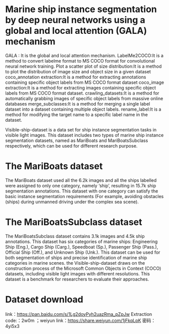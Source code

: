 # Marine ship instance segmentation by deep neural networks using a global and local attention (GALA) mechanism  
GALA : It is the global and local attention mechanism.
LabelMe2COCO:It is a method to convert labelme format to MS COCO format for convolutional neural network training.
Plot a scatter plot of size distribution:It is a method to plot the distribution of image size and object size in a given dataset
coco_annotation extraction:It is a method for extracting annotations containing specific object labels from MS COCO format dataset
coco_image extraction:It is a method for extracting images containing specific object labels from MS COCO format dataset.
crawling_datasets:It is a method for automatically grabbing images of specific object labels from massive online databases
merge_subclasses:It is a method for merging a single label dataset into a dataset containing multiple  object labels.
rename_label:It is a method for modifying the target name to a specific label name in the dataset.

Visible-ship-dataset is a data set for ship instance segmentation tasks in visible light images. This dataset includes two types of marine ship instance segmentation 
datasets, named as MariBoats and MariBoatsSubclass respectively, which can be used for different research purpose.
# The MariBoats dataset
The MariBoats dataset used all the 6.2k images and all the ships labelled were assigned to only one category, namely ‘ship’, resulting in 15.7k ship segmentation annotations. This dataset with one category can satisfy the basic instance segmentation requirements (For example, avoiding obstacles (ships) during unmanned driving under the complex sea scene). 
# The MariBoatsSubclass dataset
The MariBoatsSubclass dataset contains 3.1k images and 4.5k ship annotations. This dataset has six categories of marine ships: Engineering Ship (Eng.), Cargo Ship (Carg.), Speedboat (Sp.), Passenger Ship (Pass.), Official Ship (Off.), and Unknown Ship (Unk.). This dataset can be used for both segmentation of ships and precise identification of marine ship categories in marine scenes. the Visible-ship-dataset draws on the construction process of the Microsoft Common Objects in Context (COCO) datasets, including visible light images with different resolutions. This dataset is a benchmark for researchers to evaluate their approaches. 

# Dataset download
link：https://pan.baidu.com/s/1Lg2doyPyh2uazRma_pZpJw Extraction code:：2w0m ；weiyun link：https://share.weiyun.com/1jFkqLpK 密码：4yi5x3
